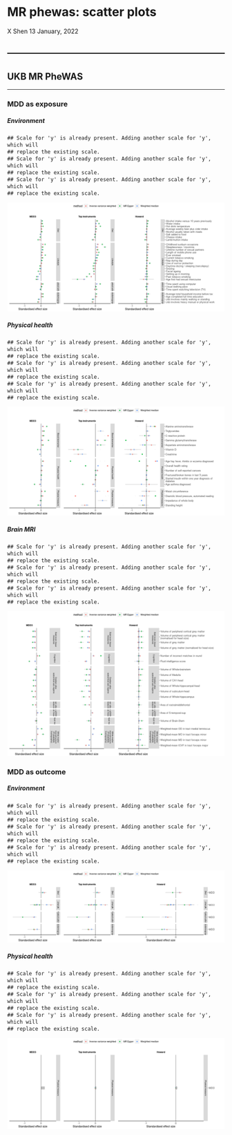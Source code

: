MR phewas: scatter plots
================
X Shen
13 January, 2022

## ————————————————————————

## UKB MR PheWAS

-----

### MDD as exposure

##### Environment

    ## Scale for 'y' is already present. Adding another scale for 'y', which will
    ## replace the existing scale.
    ## Scale for 'y' is already present. Adding another scale for 'y', which will
    ## replace the existing scale.
    ## Scale for 'y' is already present. Adding another scale for 'y', which will
    ## replace the existing scale.

![](Sensitivity_analy.mr_phewas_files/figure-gfm/unnamed-chunk-1-1.png)<!-- -->

##### Physical health

    ## Scale for 'y' is already present. Adding another scale for 'y', which will
    ## replace the existing scale.
    ## Scale for 'y' is already present. Adding another scale for 'y', which will
    ## replace the existing scale.
    ## Scale for 'y' is already present. Adding another scale for 'y', which will
    ## replace the existing scale.

![](Sensitivity_analy.mr_phewas_files/figure-gfm/unnamed-chunk-2-1.png)<!-- -->

##### Brain MRI

    ## Scale for 'y' is already present. Adding another scale for 'y', which will
    ## replace the existing scale.
    ## Scale for 'y' is already present. Adding another scale for 'y', which will
    ## replace the existing scale.
    ## Scale for 'y' is already present. Adding another scale for 'y', which will
    ## replace the existing scale.

![](Sensitivity_analy.mr_phewas_files/figure-gfm/unnamed-chunk-3-1.png)<!-- -->

### MDD as outcome

##### Environment

    ## Scale for 'y' is already present. Adding another scale for 'y', which will
    ## replace the existing scale.
    ## Scale for 'y' is already present. Adding another scale for 'y', which will
    ## replace the existing scale.
    ## Scale for 'y' is already present. Adding another scale for 'y', which will
    ## replace the existing scale.

![](Sensitivity_analy.mr_phewas_files/figure-gfm/unnamed-chunk-4-1.png)<!-- -->

##### Physical health

    ## Scale for 'y' is already present. Adding another scale for 'y', which will
    ## replace the existing scale.
    ## Scale for 'y' is already present. Adding another scale for 'y', which will
    ## replace the existing scale.
    ## Scale for 'y' is already present. Adding another scale for 'y', which will
    ## replace the existing scale.

![](Sensitivity_analy.mr_phewas_files/figure-gfm/unnamed-chunk-5-1.png)<!-- -->
